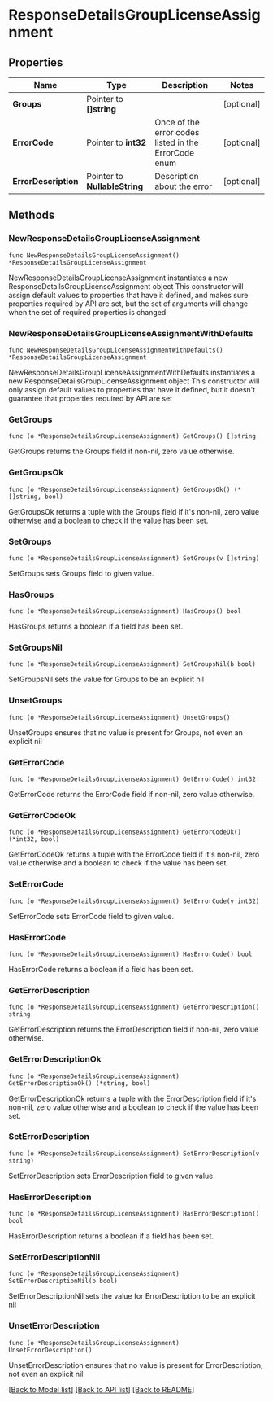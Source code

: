 # ResponseDetailsGroupLicenseAssignment

## Properties

Name | Type | Description | Notes
------------ | ------------- | ------------- | -------------
**Groups** | Pointer to **[]string** |  | [optional] 
**ErrorCode** | Pointer to **int32** | Once of the error codes listed in the ErrorCode enum | [optional] 
**ErrorDescription** | Pointer to **NullableString** | Description about the error | [optional] 

## Methods

### NewResponseDetailsGroupLicenseAssignment

`func NewResponseDetailsGroupLicenseAssignment() *ResponseDetailsGroupLicenseAssignment`

NewResponseDetailsGroupLicenseAssignment instantiates a new ResponseDetailsGroupLicenseAssignment object
This constructor will assign default values to properties that have it defined,
and makes sure properties required by API are set, but the set of arguments
will change when the set of required properties is changed

### NewResponseDetailsGroupLicenseAssignmentWithDefaults

`func NewResponseDetailsGroupLicenseAssignmentWithDefaults() *ResponseDetailsGroupLicenseAssignment`

NewResponseDetailsGroupLicenseAssignmentWithDefaults instantiates a new ResponseDetailsGroupLicenseAssignment object
This constructor will only assign default values to properties that have it defined,
but it doesn't guarantee that properties required by API are set

### GetGroups

`func (o *ResponseDetailsGroupLicenseAssignment) GetGroups() []string`

GetGroups returns the Groups field if non-nil, zero value otherwise.

### GetGroupsOk

`func (o *ResponseDetailsGroupLicenseAssignment) GetGroupsOk() (*[]string, bool)`

GetGroupsOk returns a tuple with the Groups field if it's non-nil, zero value otherwise
and a boolean to check if the value has been set.

### SetGroups

`func (o *ResponseDetailsGroupLicenseAssignment) SetGroups(v []string)`

SetGroups sets Groups field to given value.

### HasGroups

`func (o *ResponseDetailsGroupLicenseAssignment) HasGroups() bool`

HasGroups returns a boolean if a field has been set.

### SetGroupsNil

`func (o *ResponseDetailsGroupLicenseAssignment) SetGroupsNil(b bool)`

 SetGroupsNil sets the value for Groups to be an explicit nil

### UnsetGroups
`func (o *ResponseDetailsGroupLicenseAssignment) UnsetGroups()`

UnsetGroups ensures that no value is present for Groups, not even an explicit nil
### GetErrorCode

`func (o *ResponseDetailsGroupLicenseAssignment) GetErrorCode() int32`

GetErrorCode returns the ErrorCode field if non-nil, zero value otherwise.

### GetErrorCodeOk

`func (o *ResponseDetailsGroupLicenseAssignment) GetErrorCodeOk() (*int32, bool)`

GetErrorCodeOk returns a tuple with the ErrorCode field if it's non-nil, zero value otherwise
and a boolean to check if the value has been set.

### SetErrorCode

`func (o *ResponseDetailsGroupLicenseAssignment) SetErrorCode(v int32)`

SetErrorCode sets ErrorCode field to given value.

### HasErrorCode

`func (o *ResponseDetailsGroupLicenseAssignment) HasErrorCode() bool`

HasErrorCode returns a boolean if a field has been set.

### GetErrorDescription

`func (o *ResponseDetailsGroupLicenseAssignment) GetErrorDescription() string`

GetErrorDescription returns the ErrorDescription field if non-nil, zero value otherwise.

### GetErrorDescriptionOk

`func (o *ResponseDetailsGroupLicenseAssignment) GetErrorDescriptionOk() (*string, bool)`

GetErrorDescriptionOk returns a tuple with the ErrorDescription field if it's non-nil, zero value otherwise
and a boolean to check if the value has been set.

### SetErrorDescription

`func (o *ResponseDetailsGroupLicenseAssignment) SetErrorDescription(v string)`

SetErrorDescription sets ErrorDescription field to given value.

### HasErrorDescription

`func (o *ResponseDetailsGroupLicenseAssignment) HasErrorDescription() bool`

HasErrorDescription returns a boolean if a field has been set.

### SetErrorDescriptionNil

`func (o *ResponseDetailsGroupLicenseAssignment) SetErrorDescriptionNil(b bool)`

 SetErrorDescriptionNil sets the value for ErrorDescription to be an explicit nil

### UnsetErrorDescription
`func (o *ResponseDetailsGroupLicenseAssignment) UnsetErrorDescription()`

UnsetErrorDescription ensures that no value is present for ErrorDescription, not even an explicit nil

[[Back to Model list]](../README.md#documentation-for-models) [[Back to API list]](../README.md#documentation-for-api-endpoints) [[Back to README]](../README.md)


